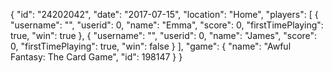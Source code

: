 {
  "id": "24202042",
  "date": "2017-07-15",
  "location": "Home",
  "players": [
    {
      "username": "",
      "userid": 0,
      "name": "Emma",
      "score": 0,
      "firstTimePlaying": true,
      "win": true
    },
    {
      "username": "",
      "userid": 0,
      "name": "James",
      "score": 0,
      "firstTimePlaying": true,
      "win": false
    }
  ],
  "game": {
    "name": "Awful Fantasy: The Card Game",
    "id": 198147
  }
}
